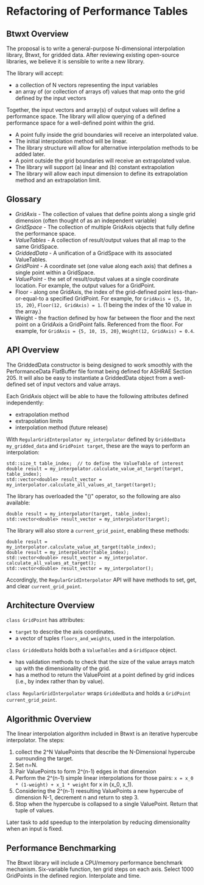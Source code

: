 # Refactoring of Performance Tables

## Btwxt Overview

The proposal is to write a general-purpose N-dimensional interpolation library, Btwxt, for gridded data. After reviewing existing open-source libraries, we believe it is sensible to write a new library.

The library will accept:
* a collection of N vectors representing the input variables
* an array of (or collection of arrays of) values that map onto the grid defined by the input vectors

Together, the input vectors and array(s) of output values will define a performance space. The library will allow querying of a defined performance space for a well-defined point within the grid.

* A point fully inside the grid boundaries will receive an interpolated value.
 * The initial interpolation method will be linear.
 * The library structure will allow for alternative interpolation methods to be added later.
* A point outside the grid boundaries will receive an extrapolated value.
 * The library will support (a) linear and (b) constant extrapolation
 * The library will allow each input dimension to define its extrapolation method and an extrapolation limit.

## Glossary

* *GridAxis* - The collection of values that define points along a single grid dimension (often thought of as an independent variable)
* *GridSpace* - The collection of multiple GridAxis objects that fully define the performance space.
* *ValueTables* - A collection of result/output values that all map to the same GridSpace.
* *GriddedData* - A unification of a GridSpace with its associated ValueTables.
* *GridPoint* - A coordinate set (one value along each axis) that defines a single point within a GridSpace.
* *ValuePoint* - the set of result/output values at a single coordinate location. For example, the output values for a GridPoint.
* Floor - along one GridAxis, the index of the grid-defined point less-than-or-equal-to a specified GridPoint. For example, for `GridAxis = {5, 10, 15, 20}`, `Floor(12, GridAxis) = 1`. (1 being the index of the 10 value in the array.)
* Weight - the fraction defined by how far between the floor and the next point on a GridAxis a GridPoint falls. Referenced from the floor. For example, for `GridAxis = {5, 10, 15, 20}`, `Weight(12, GridAxis) = 0.4`.


## API Overview

The GriddedData constructor is being designed to work smoothly with the PerformanceData FlatBuffer file format being defined for ASHRAE Section 205. It will also be easy to instantiate a GriddedData object from a well-defined set of input vectors and value arrays.

Each GridAxis object will be able to have the following attributes defined independently:
* extrapolation method
* extrapolation limits
* interpolation method (future release)

With `RegularGridInterpolator my_interpolator` defined by `GriddedData my_gridded_data` and `GridPoint target`, these are the ways to perform an interpolation:
```
std::size_t table_index;  // to define the ValueTable of interest
double result = my_interpolator.calculate_value_at_target(target, table_index);
std::vector<double> result_vector = my_interpolator.calculate_all_values_at_target(target);
```

The library has overloaded the "()" operator, so the following are also available:
```
double result = my_interpolator(target, table_index);
std::vector<double> result_vector = my_interpolator(target);
```

The library will also store a `current_grid_point`, enabling these methods:
```
double result = my_interpolator.calculate_value_at_target(table_index);
double result = my_interpolator(table_index);
std::vector<double> result_vector = my_interpolator. calculate_all_values_at_target();
std::vector<double> result_vector = my_interpolator();
```

Accordingly, the `RegularGridInterpolator` API will have methods to set, get, and clear `current_grid_point`.


## Architecture Overview

`class GridPoint` has attributes:
* `target` to describe the axis coordinates.
* a vector of tuples `floors_and_weights`, used in the interpolation.

`class GriddedData` holds both a `ValueTables` and a `GridSpace` object.
* has validation methods to check that the size of the value arrays match up with the dimensionality of the grid.
* has a method to return the ValuePoint at a point defined by grid indices (i.e., by index rather than by value).

`class RegularGridInterpolator` wraps `GriddedData` and holds a `GridPoint current_grid_point`.


## Algorithmic Overview

The linear interpolation algorithm included in Btwxt is an iterative hypercube interpolator. The steps:

1. collect the 2^N ValuePoints that describe the N-Dimensional hypercube surrounding the target.
2. Set n=N.
3. Pair ValuePoints to form 2^(n-1) edges in that dimension
4. Perform the 2^(n-1) simple linear interpolations for those pairs: `x = x_0 * (1-weight) + x_1 * weight` for x in (x_0, x_1).
5. Considering the 2^(n-1) reesulting ValuePoints a new hypercube of dimension N-1, decrement n and return to step 3.
6. Stop when the hypercube is collapsed to a single ValuePoint. Return that tuple of values.


Later task to add speedup to the interpolation by reducing dimensionality when an input is fixed.

## Performance Benchmarking

The Btwxt library will include a CPU/memory performance benchmark mechanism.
Six-variable function, ten grid steps on each axis.
Select 1000 GridPoints in the defined region. Interpolate and time.
